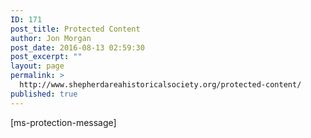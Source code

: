 ```yaml
---
ID: 171
post_title: Protected Content
author: Jon Morgan
post_date: 2016-08-13 02:59:30
post_excerpt: ""
layout: page
permalink: >
  http://www.shepherdareahistoricalsociety.org/protected-content/
published: true
---
```

[ms-protection-message]